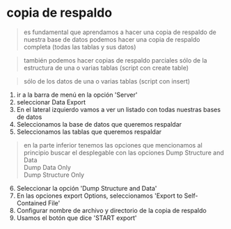 # copia de respaldo

> es fundamental que aprendamos a hacer una copia de respaldo de nuestra base de datos
> podemos hacer una copia de respaldo completa
> (todas las tablas y sus datos)

> también podemos hacer copias de respaldo parciales
> sólo de la estructura de una o varias tablas
(script con create table)
 
 
> sólo de los datos de una o varias tablas
(script con insert)

1. ir a la barra de menú en la opción 'Server'
2. seleccionar Data Export
3. En el lateral izquierdo vamos a ver un listado con todas nuestras bases de datos
4. Seleccionamos la base de datos que queremos respaldar
5. Seleccionamos las tablas que queremos respaldar

> en la parte inferior tenemos las opciones que mencionamos al principio
> buscar el desplegable con las opciones
    Dump Structure and Data  
    Dump Data Only  
    Dump Structure Only  

6. Seleccionar la opción 'Dump Structure and Data'
7. En las opciones export Options, seleccionamos 'Export to Self-Contained File'
8. Configurar nombre de archivo y directorio de la copia de respaldo
9. Usamos el botón que dice 'START export'